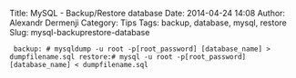 Title: MySQL - Backup/Restore database
Date: 2014-04-24 14:08
Author: Alexandr Dermenji
Category: Tips
Tags: backup, database, mysql, restore
Slug: mysql-backuprestore-database

` backup: # mysqldump -u root -p[root_password] [database_name] > dumpfilename.sql restore:# mysql -u root -p[root_password] [database_name] < dumpfilename.sql`
